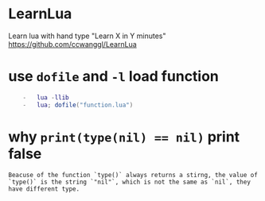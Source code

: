# LearnLua
Learn lua with hand type "Learn X in Y minutes"
https://github.com/ccwanggl/LearnLua


# use `dofile` and `-l` load function

```lua
    -   lua -llib
    -   lua; dofile("function.lua")
```

# why `print(type(nil) == nil)` print false

    Beacuse of the function `type()` always returns a stirng, the value of `type()` is the string `"nil"`, which is not the same as `nil`, they have different type.